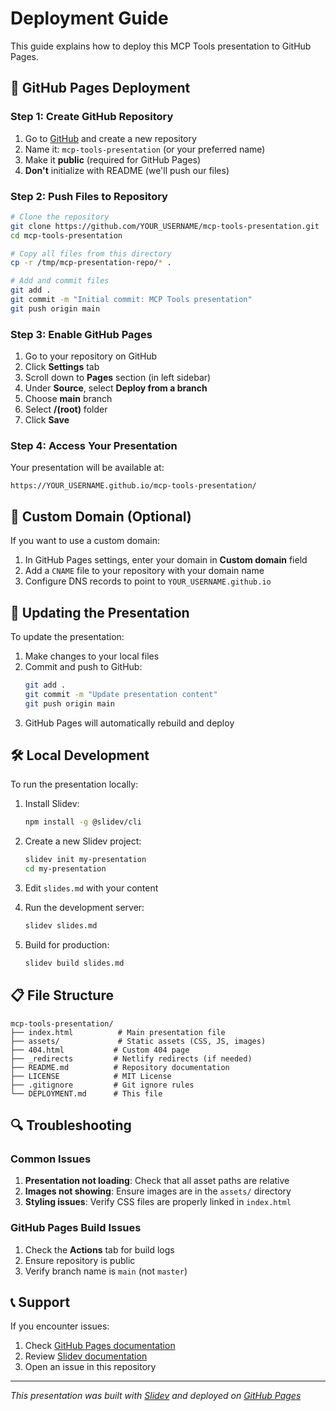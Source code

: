 # Deployment Guide

This guide explains how to deploy this MCP Tools presentation to GitHub Pages.

## 🚀 GitHub Pages Deployment

### Step 1: Create GitHub Repository

1. Go to [GitHub](https://github.com) and create a new repository
2. Name it: `mcp-tools-presentation` (or your preferred name)
3. Make it **public** (required for GitHub Pages)
4. **Don't** initialize with README (we'll push our files)

### Step 2: Push Files to Repository

```bash
# Clone the repository
git clone https://github.com/YOUR_USERNAME/mcp-tools-presentation.git
cd mcp-tools-presentation

# Copy all files from this directory
cp -r /tmp/mcp-presentation-repo/* .

# Add and commit files
git add .
git commit -m "Initial commit: MCP Tools presentation"
git push origin main
```

### Step 3: Enable GitHub Pages

1. Go to your repository on GitHub
2. Click **Settings** tab
3. Scroll down to **Pages** section (in left sidebar)
4. Under **Source**, select **Deploy from a branch**
5. Choose **main** branch
6. Select **/(root)** folder
7. Click **Save**

### Step 4: Access Your Presentation

Your presentation will be available at:
```
https://YOUR_USERNAME.github.io/mcp-tools-presentation/
```

## 🔧 Custom Domain (Optional)

If you want to use a custom domain:

1. In GitHub Pages settings, enter your domain in **Custom domain** field
2. Add a `CNAME` file to your repository with your domain name
3. Configure DNS records to point to `YOUR_USERNAME.github.io`

## 📝 Updating the Presentation

To update the presentation:

1. Make changes to your local files
2. Commit and push to GitHub:
   ```bash
   git add .
   git commit -m "Update presentation content"
   git push origin main
   ```
3. GitHub Pages will automatically rebuild and deploy

## 🛠️ Local Development

To run the presentation locally:

1. Install Slidev:
   ```bash
   npm install -g @slidev/cli
   ```

2. Create a new Slidev project:
   ```bash
   slidev init my-presentation
   cd my-presentation
   ```

3. Edit `slides.md` with your content

4. Run the development server:
   ```bash
   slidev slides.md
   ```

5. Build for production:
   ```bash
   slidev build slides.md
   ```

## 📋 File Structure

```
mcp-tools-presentation/
├── index.html          # Main presentation file
├── assets/             # Static assets (CSS, JS, images)
├── 404.html           # Custom 404 page
├── _redirects         # Netlify redirects (if needed)
├── README.md          # Repository documentation
├── LICENSE            # MIT License
├── .gitignore         # Git ignore rules
└── DEPLOYMENT.md      # This file
```

## 🔍 Troubleshooting

### Common Issues

1. **Presentation not loading**: Check that all asset paths are relative
2. **Images not showing**: Ensure images are in the `assets/` directory
3. **Styling issues**: Verify CSS files are properly linked in `index.html`

### GitHub Pages Build Issues

1. Check the **Actions** tab for build logs
2. Ensure repository is public
3. Verify branch name is `main` (not `master`)

## 📞 Support

If you encounter issues:

1. Check [GitHub Pages documentation](https://docs.github.com/en/pages)
2. Review [Slidev documentation](https://sli.dev/)
3. Open an issue in this repository

---

*This presentation was built with [Slidev](https://sli.dev/) and deployed on [GitHub Pages](https://pages.github.com/)* 